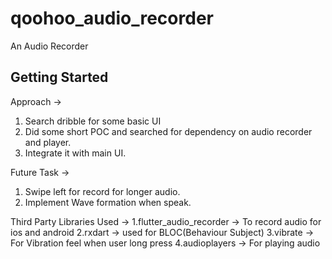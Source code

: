 # qoohoo_audio_recorder

An Audio Recorder

## Getting Started

Approach ->
1. Search dribble for some basic UI
2. Did some short POC and searched for dependency on audio recorder and player.
3. Integrate it with main UI.


Future Task -> 
1. Swipe left for record for longer audio.
2. Implement Wave formation when speak.



Third Party Libraries Used ->
1.flutter_audio_recorder  -> To record audio for ios and android
2.rxdart -> used for BLOC(Behaviour Subject)
3.vibrate -> For Vibration feel when user long press
4.audioplayers -> For playing audio
